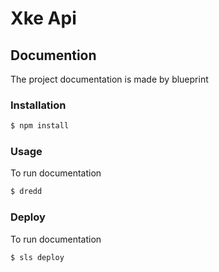 # Xke Api

## Documention
The project documentation is made by blueprint


### Installation

``` bash
$ npm install
```

### Usage

To run documentation

``` bash
$ dredd
```

### Deploy

To run documentation

``` bash
$ sls deploy
```
